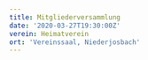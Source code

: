 ```yaml
---
title: Mitgliederversammlung
date: '2020-03-27T19:30:00Z'
verein: Heimatverein
ort: 'Vereinssaal, Niederjosbach'
---
```


